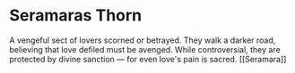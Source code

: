 # Seramaras Thorn


A vengeful sect of lovers scorned or betrayed. They walk a darker road, believing that love defiled must be avenged. While controversial, they are protected by divine sanction — for even love's pain is sacred.
[[Seramara]]
